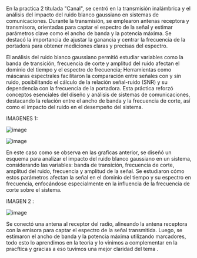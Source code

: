 En la practica 2 titulada "Canal", se centró en la transmisión inalámbrica y el análisis del impacto del ruido blanco gaussiano en sistemas de comunicaciones. Durante la transmisión, se emplearon antenas receptora y transmisora, orientadas para captar el espectro de la señal y estimar parámetros clave como el ancho de banda y la potencia máxima. Se destacó la importancia de ajustar la ganancia y centrar la frecuencia de la portadora para obtener mediciones claras y precisas del espectro.

El análisis del ruido blanco gaussiano permitió estudiar variables como la banda de transición, frecuencia de corte y amplitud del ruido afectan el dominio del tiempo y el espectro de frecuencia; Herramientas como máscaras espectrales facilitaron la comparación entre señales con y sin ruido, posibilitando el cálculo de la relación señal-ruido (SNR) y su dependencia con la frecuencia de la portadora. Esta práctica reforzó conceptos esenciales del diseño y análisis de sistemas de comunicaciones, destacando la relación entre el ancho de banda y la frecuencia de corte, así como el impacto del ruido en el desempeño del sistema.


IMAGENES 1:

![image](https://github.com/user-attachments/assets/aa8c7da2-5a26-49ee-be81-020f29989e1f)


![image](https://github.com/user-attachments/assets/9439d0bd-af74-450c-9403-957978e3e0c1)


En este caso como se observa en las graficas anterior, se diseñó un esquema para analizar el impacto del ruido blanco gaussiano en un sistema, considerando las variables: banda de transición, frecuencia de corte, amplitud del ruido, frecuencia y amplitud de la señal. Se estudiaron cómo estos parámetros afectan la señal en el dominio del tiempo y su espectro en frecuencia, enfocándose especialmente en la influencia de la frecuencia de corte sobre el sistema.

IMAGEN 2 :

![image](https://github.com/user-attachments/assets/240b6203-433b-4b28-9c61-ca71d68b9111)



Se conectó una antena al receptor del radio, alineando la antena receptora con la emisora para captar el espectro de la señal transmitida. Luego, se estimaron el ancho de banda y la potencia máxima utilizando marcadores, todo esto lo aprendimos en la teoria y lo vinimos a complementar en la pracftica y gracias a eso tuvimos una mejor claridad del tema .












